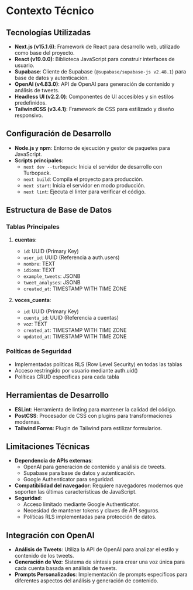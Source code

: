 # Contexto Técnico

## Tecnologías Utilizadas
- **Next.js (v15.1.6)**: Framework de React para desarrollo web, utilizado como base del proyecto.
- **React (v19.0.0)**: Biblioteca JavaScript para construir interfaces de usuario.
- **Supabase**: Cliente de Supabase (`@supabase/supabase-js v2.48.1`) para base de datos y autenticación.
- **OpenAI (v4.83.0)**: API de OpenAI para generación de contenido y análisis de tweets.
- **Headless UI (v2.2.0)**: Componentes de UI accesibles y sin estilos predefinidos.
- **TailwindCSS (v3.4.1)**: Framework de CSS para estilizado y diseño responsivo.

## Configuración de Desarrollo
- **Node.js y npm**: Entorno de ejecución y gestor de paquetes para JavaScript.
- **Scripts principales**:
  - `next dev --turbopack`: Inicia el servidor de desarrollo con Turbopack.
  - `next build`: Compila el proyecto para producción.
  - `next start`: Inicia el servidor en modo producción.
  - `next lint`: Ejecuta el linter para verificar el código.

## Estructura de Base de Datos
### Tablas Principales
1. **cuentas**:
   - `id`: UUID (Primary Key)
   - `user_id`: UUID (Referencia a auth.users)
   - `nombre`: TEXT
   - `idioma`: TEXT
   - `example_tweets`: JSONB
   - `tweet_analyses`: JSONB
   - `created_at`: TIMESTAMP WITH TIME ZONE

2. **voces_cuenta**:
   - `id`: UUID (Primary Key)
   - `cuenta_id`: UUID (Referencia a cuentas)
   - `voz`: TEXT
   - `created_at`: TIMESTAMP WITH TIME ZONE
   - `updated_at`: TIMESTAMP WITH TIME ZONE

### Políticas de Seguridad
- Implementadas políticas RLS (Row Level Security) en todas las tablas
- Acceso restringido por usuario mediante auth.uid()
- Políticas CRUD específicas para cada tabla

## Herramientas de Desarrollo
- **ESLint**: Herramienta de linting para mantener la calidad del código.
- **PostCSS**: Procesador de CSS con plugins para transformaciones modernas.
- **Tailwind Forms**: Plugin de Tailwind para estilizar formularios.

## Limitaciones Técnicas
- **Dependencia de APIs externas**: 
  - OpenAI para generación de contenido y análisis de tweets.
  - Supabase para base de datos y autenticación.
  - Google Authenticator para seguridad.
- **Compatibilidad del navegador**: Requiere navegadores modernos que soporten las últimas características de JavaScript.
- **Seguridad**: 
  - Acceso limitado mediante Google Authenticator.
  - Necesidad de mantener tokens y claves de API seguros.
  - Políticas RLS implementadas para protección de datos.

## Integración con OpenAI
- **Análisis de Tweets**: Utiliza la API de OpenAI para analizar el estilo y contenido de los tweets.
- **Generación de Voz**: Sistema de síntesis para crear una voz única para cada cuenta basada en análisis de tweets.
- **Prompts Personalizados**: Implementación de prompts específicos para diferentes aspectos del análisis y generación de contenido.
